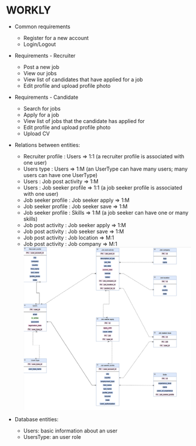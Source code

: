 # WORKLY

- Common requirements
    - Register for a new account
    - Login/Logout

- Requirements - Recruiter
    - Post a new job
    - View our jobs
    - View list of candidates that have applied for a job
    - Edit profile and upload profile photo 

- Requirements - Candidate
    - Search for jobs
    - Apply for a job
    - View list of jobs that the candidate has applied for
    - Edit profile and upload profile photo
    - Upload CV

- Relations between entities:
    - Recruiter profile : Users => 1:1 (a recruiter profile is associated with one user)
    - Users type : Users => 1:M (an UserType can have many users; many users can have one UserType)
    - Users : Job post activity => 1:M
    - Users : Job seeker profile => 1:1 (a job seeker profile is associated with one user)
    - Job seeker profile : Job seeker apply => 1:M
    - Job seeker profile : Job seeker save => 1:M
    - Job seeker profile : Skills => 1:M (a job seeker can have one or many skills)
    - Job post activity : Job seeker apply => 1:M
    - Job post activity : Job seeker save => 1:M
    - Job post activity : Job location => M:1
    - Job post activity : Job company => M:1
    ![alt text](image.png)

- Database entities:
    - Users: basic information about an user
    - UsersType: an user role